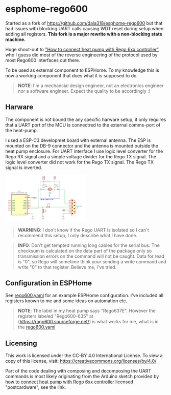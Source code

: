 # esphome-rego600
Started as a fork of https://github.com/dala318/esphome-rego600 but that had issues with blocking UART calls causing WDT reset during setup when adding all registers. **This fork is a major rewrite with a non-blocking state machine.**

Huge shout-out to ["How to connect heat pump with Rego 6xx controller"](https://rago600.sourceforge.net/) who I guess did most of the reverse engineering of the protocol used by most Rego600 interfaces out there.

To be used as external component to ESPHome. To my knowledge this is now a working component that does what it is supposed to do.

> **NOTE**: I'm a mechancial design engineer, not an electronics engineer nor a software engineer. Expect the quality to be accordingly :)

## Harware
The component is not bound the any specific harware setup, it only requires that a UART port of the MCU is connectred to the external comms-port of the heat-pump.

I used a ESP-C3 developmet board with external antenna. The ESP is mounted on the DB-9 connector and the antenna is mounted outside the heat pump enclosure. For UART interface I use logic level converter for the Rego RX signal and a simple voltage divider for the Rego TX signal. The logic level converter did not work for the Rego TX signal. The Rego TX signal is inverted.

<img src="hardware/schematic.png" width="50%" />

> **WARNING**: I don't know if the Rego UART is isolated so I can't recommend this setup, I only describe what I have done.

> **INFO**: Don't get tempted running long cables for the serial bus. The checksum is calculated on the data part of the package only so transmission errors on the command will not be caught. Data for read is "0", so Rego will sometime think your sending a write command and write "0" to that register. Believe me, I've tried.


## Configuration in ESPHome

See [rego600.yaml](rego600.yaml) for an example ESPHome configuration. I've included all registers known to me and some ideas on automation etc.

> **NOTE**: The label in my heat pump says "Rego637E". However the registers labeled "Rego600-635" at (https://rago600.sourceforge.net/) is what works for me, what is in the [rego600.yaml](rego600.yaml)


## Licensing
This work is licensed under the CC-BY 4.0 International License. To view a copy of this license, visit: https://creativecommons.org/licenses/by/4.0/

Part of the code dealing with composing and decomposing the UART commands is most likely originating from the Arduino sketch provided by [how to connect heat pump with Rego 6xx controller](https://rago600.sourceforge.net/) licensed "postcardware", see the link.
